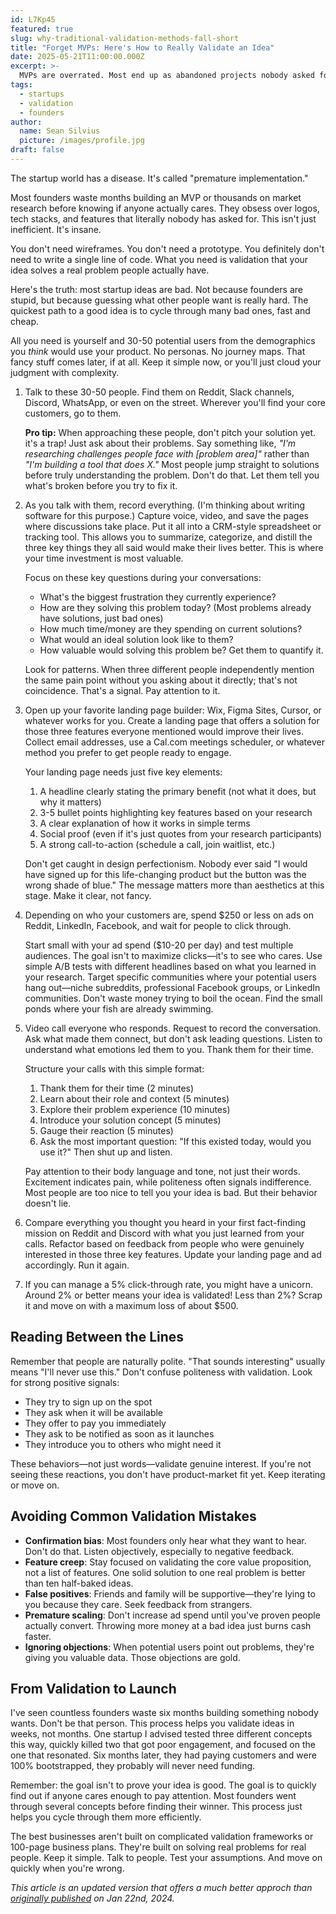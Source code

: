 ```yaml
---
id: L7Kp45
featured: true
slug: why-traditional-validation-methods-fall-short
title: "Forget MVPs: Here's How to Really Validate an Idea"
date: 2025-05-21T11:00:00.000Z
excerpt: >-
  MVPs are overrated. Most end up as abandoned projects nobody asked for. Here's the truth: you can validate any idea with $500, a landing page, and a week of real conversations. Skip the code. Skip the wireframes. Just ask people if they'd pay — then believe their actions, not their words.
tags:
  - startups
  - validation
  - founders
author:
  name: Sean Silvius
  picture: /images/profile.jpg
draft: false
---
```


The startup world has a disease. It's called "premature implementation." 

Most founders waste months building an MVP or thousands on market research before knowing if anyone actually cares. They obsess over logos, tech stacks, and features that literally nobody has asked for. This isn't just inefficient. It's insane.

You don't need wireframes. You don't need a prototype. You definitely don't need to write a single line of code. What you need is validation that your idea solves a real problem people actually have.

Here's the truth: most startup ideas are bad. Not because founders are stupid, but because guessing what other people want is really hard. The quickest path to a good idea is to cycle through many bad ones, fast and cheap.

All you need is yourself and 30-50 potential users from the demographics you *think* would use your product. No personas. No journey maps. That fancy stuff comes later, if at all. Keep it simple now, or you'll just cloud your judgment with complexity.

1. Talk to these 30-50 people. Find them on Reddit, Slack channels, Discord, WhatsApp, or even on the street. Wherever you'll find your core customers, go to them.

   **Pro tip:** When approaching these people, don't pitch your solution yet. it's a trap! Just ask about their problems. Say something like, *"I'm researching challenges people face with [problem area]"* rather than *"I'm building a tool that does X."* Most people jump straight to solutions before truly understanding the problem. Don't do that. Let them tell you what's broken before you try to fix it.

2. As you talk with them, record everything. (I'm thinking about writing software for this purpose.) Capture voice, video, and save the pages where discussions take place. Put it all into a CRM-style spreadsheet or tracking tool. This allows you to summarize, categorize, and distill the three key things they all said would make their lives better. This is where your time investment is most valuable.

   Focus on these key questions during your conversations:
   - What's the biggest frustration they currently experience?
   - How are they solving this problem today? (Most problems already have solutions, just bad ones)
   - How much time/money are they spending on current solutions?
   - What would an ideal solution look like to them?
   - How valuable would solving this problem be? Get them to quantify it.

   Look for patterns. When three different people independently mention the same pain point without you asking about it directly; that's not coincidence. That's a signal. Pay attention to it.

3. Open up your favorite landing page builder: Wix, Figma Sites, Cursor, or whatever works for you. Create a landing page that offers a solution for those three features everyone mentioned would improve their lives. Collect email addresses, use a Cal.com meetings scheduler, or whatever method you prefer to get people ready to engage.

   Your landing page needs just five key elements:
   1. A headline clearly stating the primary benefit (not what it does, but why it matters)
   2. 3-5 bullet points highlighting key features based on your research
   3. A clear explanation of how it works in simple terms
   4. Social proof (even if it's just quotes from your research participants)
   5. A strong call-to-action (schedule a call, join waitlist, etc.)

   Don't get caught in design perfectionism. Nobody ever said "I would have signed up for this life-changing product but the button was the wrong shade of blue." The message matters more than aesthetics at this stage. Make it clear, not fancy.

4. Depending on who your customers are, spend $250 or less on ads on Reddit, LinkedIn, Facebook, and wait for people to click through.

   Start small with your ad spend ($10-20 per day) and test multiple audiences. The goal isn't to maximize clicks—it's to see who cares. Use simple A/B tests with different headlines based on what you learned in your research. Target specific communities where your potential users hang out—niche subreddits, professional Facebook groups, or LinkedIn communities. Don't waste money trying to boil the ocean. Find the small ponds where your fish are already swimming.

5. Video call everyone who responds. Request to record the conversation. Ask what made them connect, but don't ask leading questions. Listen to understand what emotions led them to you. Thank them for their time.

   Structure your calls with this simple format:
   1. Thank them for their time (2 minutes)
   2. Learn about their role and context (5 minutes)
   3. Explore their problem experience (10 minutes)
   4. Introduce your solution concept (5 minutes)
   5. Gauge their reaction (5 minutes)
   6. Ask the most important question: "If this existed today, would you use it?" Then shut up and listen.

   Pay attention to their body language and tone, not just their words. Excitement indicates pain, while politeness often signals indifference. Most people are too nice to tell you your idea is bad. But their behavior doesn't lie.

6. Compare everything you thought you heard in your first fact-finding mission on Reddit and Discord with what you just learned from your calls. Refactor based on feedback from people who were genuinely interested in those three key features. Update your landing page and ad accordingly. Run it again.

7. If you can manage a 5% click-through rate, you might have a unicorn. Around 2% or better means your idea is validated! Less than 2%? Scrap it and move on with a maximum loss of about $500.

## Reading Between the Lines

Remember that people are naturally polite. "That sounds interesting" usually means "I'll never use this." Don't confuse politeness with validation. Look for strong positive signals:
- They try to sign up on the spot
- They ask when it will be available
- They offer to pay you immediately
- They ask to be notified as soon as it launches
- They introduce you to others who might need it

These behaviors—not just words—validate genuine interest. If you're not seeing these reactions, you don't have product-market fit yet. Keep iterating or move on.

## Avoiding Common Validation Mistakes

- **Confirmation bias**: Most founders only hear what they want to hear. Don't do that. Listen objectively, especially to negative feedback.
- **Feature creep**: Stay focused on validating the core value proposition, not a list of features. One solid solution to one real problem is better than ten half-baked ideas.
- **False positives**: Friends and family will be supportive—they're lying to you because they care. Seek feedback from strangers.
- **Premature scaling**: Don't increase ad spend until you've proven people actually convert. Throwing more money at a bad idea just burns cash faster.
- **Ignoring objections**: When potential users point out problems, they're giving you valuable data. Those objections are gold.

## From Validation to Launch

I've seen countless founders waste six months building something nobody wants. Don't be that person. This process helps you validate ideas in weeks, not months. One startup I advised tested three different concepts this way, quickly killed two that got poor engagement, and focused on the one that resonated. Six months later, they had paying customers and were 100% bootstrapped, they probably will never need funding.

Remember: the goal isn't to prove your idea is good. The goal is to quickly find out if anyone cares enough to pay attention. Most founders went through several concepts before finding their winner. This process just helps you cycle through them more efficiently.

The best businesses aren't built on complicated validation frameworks or 100-page business plans. They're built on solving real problems for real people. Keep it simple. Talk to people. Test your assumptions. And move on quickly when you're wrong.

*This article is an updated version that offers a much better approch than [originally published](/posts/validating-through-user-research) on Jan 22nd, 2024.*
